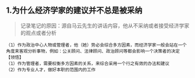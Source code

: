 ## 1.为什么经济学家的建议并不总是被采纳
> 记录笔记的原因：源自马云先生的讲话内容，他从不采纳或者接受经济学家的观点或者分析
```
（1）作为政治中心人物或管理者，他（她）势必会综合多方因素，而经济学家一般会站在一个角度来客观分析事物，例如：公关顾问、法律顾问、政治顾问等都会影响一个决策者的决定
【领悟】
（1）作为管理者，需要权衡多方因素的关系，来综合采用一个行之有效的办法和建议
（2）作为专业人才，做好本职的范围内的工作
```
